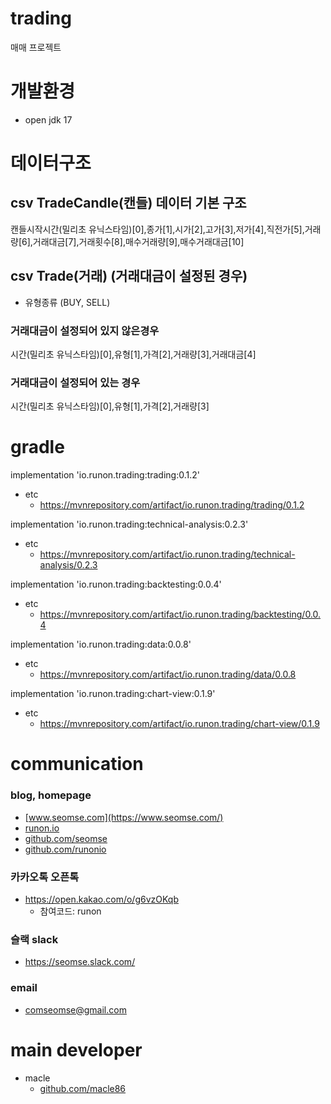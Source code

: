 # trading
매매 프로젝트

# 개발환경
- open jdk 17

# 데이터구조
## csv TradeCandle(캔들) 데이터 기본 구조
캔들시작시간(밀리초 유닉스타임)[0],종가[1],시가[2],고가[3],저가[4],직전가[5],거래량[6],거래대금[7],거래횟수[8],매수거래량[9],매수거래대금[10]

## csv Trade(거래) (거래대금이 설정된 경우)
- 유형종류 (BUY, SELL)

### 거래대금이 설정되어 있지 않은경우
시간(밀리초 유닉스타임)[0],유형[1],가격[2],거래량[3],거래대금[4]

### 거래대금이 설정되어 있는 경우
시간(밀리초 유닉스타임)[0],유형[1],가격[2],거래량[3]

# gradle
implementation 'io.runon.trading:trading:0.1.2'
- etc
    - https://mvnrepository.com/artifact/io.runon.trading/trading/0.1.2

implementation 'io.runon.trading:technical-analysis:0.2.3'
- etc
    - https://mvnrepository.com/artifact/io.runon.trading/technical-analysis/0.2.3

implementation 'io.runon.trading:backtesting:0.0.4'
- etc
    - https://mvnrepository.com/artifact/io.runon.trading/backtesting/0.0.4

implementation 'io.runon.trading:data:0.0.8'
- etc
    - https://mvnrepository.com/artifact/io.runon.trading/data/0.0.8
    
implementation 'io.runon.trading:chart-view:0.1.9'
- etc
    - https://mvnrepository.com/artifact/io.runon.trading/chart-view/0.1.9

# communication
### blog, homepage
- [www.seomse.com](https://www.seomse.com/)
- [runon.io](https://runon.io)
- [github.com/seomse](https://github.com/seomse)
- [github.com/runonio](https://github.com/runonio)

### 카카오톡 오픈톡
 - https://open.kakao.com/o/g6vzOKqb
     - 참여코드: runon
### 슬랙 slack
- https://seomse.slack.com/

### email
 - comseomse@gmail.com
 
# main developer
 - macle
    -  [github.com/macle86](https://github.com/macle86)
